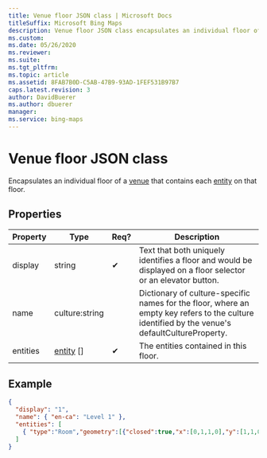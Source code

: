 ```yaml
---
title: Venue floor JSON class | Microsoft Docs
titleSuffix: Microsoft Bing Maps
description: Venue floor JSON class encapsulates an individual floor of a venue that contains each entity on that floor.
ms.custom: 
ms.date: 05/26/2020
ms.reviewer: 
ms.suite: 
ms.tgt_pltfrm: 
ms.topic: article
ms.assetid: 8FAB7B0D-C5AB-47B9-93AD-1FEF531B97B7
caps.latest.revision: 3
author: DavidBuerer
ms.author: dbuerer
manager: 
ms.service: bing-maps
---
```


# Venue floor JSON class

Encapsulates an individual floor of a [venue] that contains each [entity] on that floor.

## Properties

| Property          | Type            | Req? | Description |
|-------------------|-----------------|------|-------------|
| display           | string          |  ✔   | Text that both uniquely identifies a floor and would be displayed on a floor selector or an elevator button. |
| name              | culture:string  |      | Dictionary of culture-specific names for the floor, where an empty key refers to the culture identified by the venue's defaultCultureProperty. |
| entities          | [entity] []     |  ✔   | The entities contained in this floor. |

## Example

```json
{
  "display": "1",
  "name": { "en-ca": "Level 1" },
  "entities": [
    { "type":"Room","geometry":[{"closed":true,"x":[0,1,1,0],"y":[1,1,0,0]}] }
  ]
}
```

[venue]: venue.md
[entity]: entity.md
